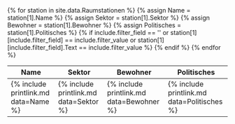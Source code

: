 <table>
<thead>
<tr><th>Name</th><th>Sektor</th><th>Bewohner</th><th>Politisches</th></tr>
</thead>
<tbody>
{% for station in site.data.Raumstationen %}
    {% assign Name = station[1].Name %}
    {% assign Sektor = station[1].Sektor %}
    {% assign Bewohner = station[1].Bewohner %}
    {% assign Politisches = station[1].Politisches %}
    {% if include.filter_field == '' or station[1][include.filter_field] == include.filter_value or station[1][include.filter_field].Text == include.filter_value %}
        <tr>
            <td>{% include printlink.md data=Name %}</td>
            <td>{% include printlink.md data=Sektor %}</td>
            <td>{% include printlink.md data=Bewohner %}</td>
            <td>{% include printlink.md data=Politisches %}</td>
        </tr>
    {% endif %}
{% endfor %}
</tbody>
</table>
